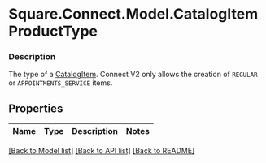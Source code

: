 # Square.Connect.Model.CatalogItemProductType

### Description

 The type of a [CatalogItem](#type-catalogitem). Connect V2 only allows the creation of `REGULAR` or `APPOINTMENTS_SERVICE` items.

## Properties

Name | Type | Description | Notes
------------ | ------------- | ------------- | -------------



[[Back to Model list]](../README.md#documentation-for-models) [[Back to API list]](../README.md#documentation-for-api-endpoints) [[Back to README]](../README.md)

